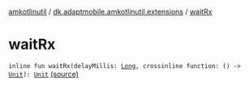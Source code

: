 [amkotlinutil](../index.md) / [dk.adaptmobile.amkotlinutil.extensions](index.md) / [waitRx](./wait-rx.md)

# waitRx

`inline fun waitRx(delayMillis: `[`Long`](https://kotlinlang.org/api/latest/jvm/stdlib/kotlin/-long/index.html)`, crossinline function: () -> `[`Unit`](https://kotlinlang.org/api/latest/jvm/stdlib/kotlin/-unit/index.html)`): `[`Unit`](https://kotlinlang.org/api/latest/jvm/stdlib/kotlin/-unit/index.html) [(source)](https://github.com/adaptmobile-organization/amkotlinutil/tree/master/amkotlinutil/amkotlinutil/src/main/java/dk/adaptmobile/amkotlinutil/extensions/AnyExtensions.kt#L34)